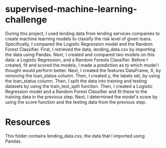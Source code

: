 # supervised-machine-learning-challenge

During this project, I used lending data from lending services companies to create machine learning models to classify the risk level of given loans. Specifically, I compared the Logistic Regression model and the Random Forest Classifier. First, I retrieved the data, lending_data.csv by importing the data using Pandas. Next, I created and compared two models on this data: a Logistic Regression, and a Random Forests Classifier. Before I created, fit and scored the models, I made a prediction as to which model I thought would perform better. Next, I created the features DataFrame, X, by removing the loan_status column. Then, I created y, the labels set, by using the loan_status column. Then, I split the data into training and testing datasets by using the train_test_split function. Then, I created a Logistic Regression model and a Random Forest Classifier and fit these to the training data in the previous step. Next, I determined the model's score by using the score function and the testing data from the previous step.

# Resources

This folder contains lending_data.csv, the data that I imported using Pandas.
